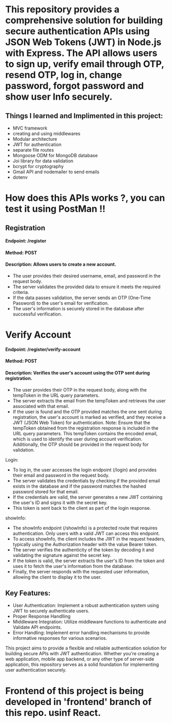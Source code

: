 # This repository provides a comprehensive solution for building secure authentication APIs using JSON Web Tokens (JWT) in Node.js with Express. The API allows users to sign up, verify email through OTP, resend OTP, log in, change password, forgot password and show user Info securely.

## Things I learned and Implimented in this project:
- MVC framework
- creating and using middlewares
- Modular architecture
- JWT for authentication
- separate file routes
- Mongoose ODM for MongoDB database
- Joi library for data validation
- bcrypt for cryptography
- Gmail API and nodemailer to send emails
- dotenv

# How does this APIs works ?, you can test it using PostMan !! 
## Registration
#### Endpoint: /register
#### Method: POST
#### Description: Allows users to create a new account.
  - The user provides their desired username, email, and password in the request body.
  - The server validates the provided data to ensure it meets the required criteria.
  - If the data passes validation, the server sends an OTP (One-Time Password) to the user's email for verification.
  - The user's information is securely stored in the database after successful verification.

# Verify Account
#### Endpoint: /register/verify-account
#### Method: POST
#### Description: Verifies the user's account using the OTP sent during registration.
  - The user provides their OTP in the request body, along with the tempToken in the URL query parameters.
  -  The server extracts the email from the tempToken and retrieves the user associated with that email.
  -  If the user is found and the OTP provided matches the one sent during registration, the user's account is marked as verified, and they receive a JWT (JSON Web Token) for authentication.
 Note: Ensure that the tempToken obtained from the registration response is included in the URL query parameters. This tempToken contains the encoded email, which is used to identify the user during account verification. Additionally, the OTP should be provided in the request body for validation.

Login:
- To log in, the user accesses the login endpoint (/login) and provides their email and password in the request body.
- The server validates the credentials by checking if the provided email exists in the database and if the password matches the hashed password stored for that email.
- If the credentials are valid, the server generates a new JWT containing the user's ID and signs it with the secret key.
- This token is sent back to the client as part of the login response.

showInfo:
- The showInfo endpoint (/showInfo) is a protected route that requires authentication. Only users with a valid JWT can access this endpoint.
- To access showInfo, the client includes the JWT in the request headers, typically using the Authorization header with the value Bearer token.
- The server verifies the authenticity of the token by decoding it and validating the signature against the secret key.
- If the token is valid, the server extracts the user's ID from the token and uses it to fetch the user's information from the database.
- Finally, the server responds with the requested user information, allowing the client to display it to the user.


## Key Features:

- User Authentication: Implement a robust authentication system using JWT to securely authenticate users.
- Proper Response Handlling
- Middleware Integration: Utilize middleware functions to authenticate and Validate API endpoints.
- Error Handling: Implement error handling mechanisms to provide informative responses for various scenarios.

This project aims to provide a flexible and reliable authentication solution for building secure APIs with JWT authentication. Whether you're creating a web application, mobile app backend, or any other type of server-side application, this repository serves as a solid foundation for implementing user authentication securely.


# Frontend of this project is being developed in 'frontend' branch of this repo. usinf React.
